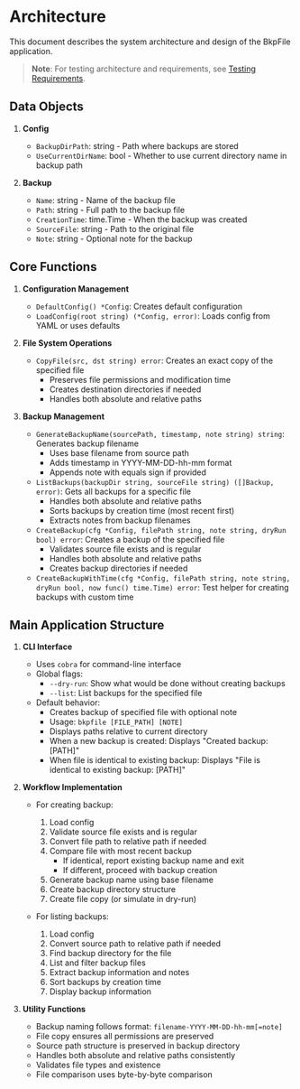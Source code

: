 # Architecture

This document describes the system architecture and design of the BkpFile application.

> **Note**: For testing architecture and requirements, see [Testing Requirements](testing.md).

## Data Objects

1. **Config**
   - `BackupDirPath`: string - Path where backups are stored
   - `UseCurrentDirName`: bool - Whether to use current directory name in backup path

2. **Backup**
   - `Name`: string - Name of the backup file
   - `Path`: string - Full path to the backup file
   - `CreationTime`: time.Time - When the backup was created
   - `SourceFile`: string - Path to the original file
   - `Note`: string - Optional note for the backup

## Core Functions

1. **Configuration Management**
   - `DefaultConfig() *Config`: Creates default configuration
   - `LoadConfig(root string) (*Config, error)`: Loads config from YAML or uses defaults

2. **File System Operations**
   - `CopyFile(src, dst string) error`: Creates an exact copy of the specified file
     - Preserves file permissions and modification time
     - Creates destination directories if needed
     - Handles both absolute and relative paths

3. **Backup Management**
   - `GenerateBackupName(sourcePath, timestamp, note string) string`: Generates backup filename
     - Uses base filename from source path
     - Adds timestamp in YYYY-MM-DD-hh-mm format
     - Appends note with equals sign if provided
   - `ListBackups(backupDir string, sourceFile string) ([]Backup, error)`: Gets all backups for a specific file
     - Handles both absolute and relative paths
     - Sorts backups by creation time (most recent first)
     - Extracts notes from backup filenames
   - `CreateBackup(cfg *Config, filePath string, note string, dryRun bool) error`: Creates a backup of the specified file
     - Validates source file exists and is regular
     - Handles both absolute and relative paths
     - Creates backup directories if needed
   - `CreateBackupWithTime(cfg *Config, filePath string, note string, dryRun bool, now func() time.Time) error`: Test helper for creating backups with custom time

## Main Application Structure

1. **CLI Interface**
   - Uses `cobra` for command-line interface
   - Global flags:
     - `--dry-run`: Show what would be done without creating backups
     - `--list`: List backups for the specified file
   - Default behavior:
     - Creates backup of specified file with optional note
     - Usage: `bkpfile [FILE_PATH] [NOTE]`
     - Displays paths relative to current directory
     - When a new backup is created: Displays "Created backup: [PATH]"
     - When file is identical to existing backup: Displays "File is identical to existing backup: [PATH]"

2. **Workflow Implementation**
   - For creating backup:
     1. Load config
     2. Validate source file exists and is regular
     3. Convert file path to relative path if needed
     4. Compare file with most recent backup
        - If identical, report existing backup name and exit
        - If different, proceed with backup creation
     5. Generate backup name using base filename
     6. Create backup directory structure
     7. Create file copy (or simulate in dry-run)

   - For listing backups:
     1. Load config
     2. Convert source path to relative path if needed
     3. Find backup directory for the file
     4. List and filter backup files
     5. Extract backup information and notes
     6. Sort backups by creation time
     7. Display backup information

3. **Utility Functions**
   - Backup naming follows format: `filename-YYYY-MM-DD-hh-mm[=note]`
   - File copy ensures all permissions are preserved
   - Source path structure is preserved in backup directory
   - Handles both absolute and relative paths consistently
   - Validates file types and existence
   - File comparison uses byte-by-byte comparison
